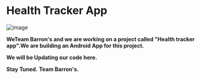 # Health Tracker App
![image](https://drive.google.com/u/0/uc?id=14AnhBQGRyIEa0gTNFkAA9l6qaF-FzmEf&export=download)

**WeTeam Barron's and we are working on a project called  "Health tracker app".We are building an Android App for this project.**

**We will be Updating our code here.**

**Stay Tuned.**
**Team Barron's.**
